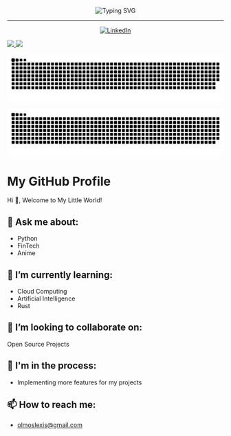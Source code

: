 <div align="center" >
 
![Typing SVG](https://readme-typing-svg.herokuapp.com?font=Fira+Code&weight=200&size=25&pause=3000&color=FFFFFF&center=true&width=500&lines=Hi+%F0%9F%91%8B%2C+Welcome+To+My+Little+World!)
<hr />
</div>

<div align="center">
  <a href="https://www.linkedin.com/in/alexis-olmos/">
    <img src="https://img.shields.io/static/v1?logo=linkedin&style=flat-square&color=0072b1&label=LinkedIn&message=%E2%98%86" alt="LinkedIn" />
  </a>
</div>

<p align="">
  <a href="https://github.com/olmosalexis">
    <img height="180em" src="https://github-readme-stats-eight-theta.vercel.app/api?username=olmosalexis&show_icons=true&theme=radical&include_all_commits=true&count_private=true"/>
    <img height="180em" src="https://github-readme-stats-eight-theta.vercel.app/api/top-langs/?username=olmosalexis&layout=compact&langs_count=8&theme=merko"/>
  </a>
</p>

<picture>
  <source media="(prefers-color-scheme: dark)" srcset="https://raw.githubusercontent.com/olmosalexis/olmosalexis/output/github-contribution-grid-snake-dark.svg">
  <source media="(prefers-color-scheme: light)" srcset="https://raw.githubusercontent.com/olmosalexis/olmosalexis/output/github-contribution-grid-snake.svg">
  <img alt="github contribution grid snake animation" src="https://raw.githubusercontent.com/olmosalexis/olmosalexis/output/github-contribution-grid-snake.svg">
</picture>

![Snake animation](https://raw.githubusercontent.com/Platane/snk/output/github-contribution-grid-snake-dark.svg)

# My GitHub Profile

Hi 👋, Welcome to My Little World!

## 💬 Ask me about:
- Python
- FinTech
- Anime

## 🌱 I’m currently learning:
- Cloud Computing
- Artificial Intelligence
- Rust

## 👯 I’m looking to collaborate on:
Open Source Projects

## 🔭 I'm in the process:
- Implementing more features for my projects

## 📫 How to reach me: 
- olmoslexis@gmail.com
